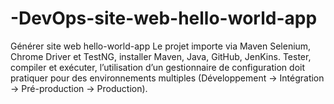 # -DevOps-site-web-hello-world-app
Générer site web hello-world-app Le projet importe via Maven Selenium, Chrome Driver et TestNG, installer Maven, Java, GitHub, JenKins. Tester, compiler et exécuter, l’utilisation d’un gestionnaire de configuration doit pratiquer pour des environnements multiples (Développement → Intégration → Pré-production → Production).
